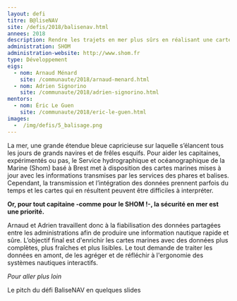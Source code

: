 ```yaml
---
layout: defi
titre: B@liseNAV
site: /defis/2018/balisenav.html
annees: 2018
description: Rendre les trajets en mer plus sûrs en réalisant une carte marine augmentée
administration: SHOM
administration-website: http://www.shom.fr
type: Développement
eigs:
  - nom: Arnaud Ménard
    site: /communaute/2018/arnaud-menard.html
  - nom: Adrien Signorino
    site: /communaute/2018/adrien-signorino.html
mentors:
  - nom: Éric Le Guen
    site: /communaute/2018/eric-le-guen.html
images:
  -  /img/defis/5_balisage.png 
---
```


La mer, une grande étendue bleue capricieuse sur laquelle s’élancent
tous les jours de grands navires et de frêles esquifs. Pour aider les
capitaines, expérimentés ou pas, le Service hydrographique et
océanographique de la Marine (Shom) basé à Brest met à disposition des
cartes marines mises à jour avec les informations transmises par les
services des phares et balises. Cependant, la transmission et
l’intégration des données prennent parfois du temps et les cartes qui
en résultent peuvent être difficiles à interpréter.

**Or, pour tout capitaine -comme pour le SHOM !-, la sécurité en mer
est une priorité.**

Arnaud et Adrien travaillent donc à la fiabilisation des données
partagées entre les administrations afin de produire une information
nautique rapide et sûre. L’objectif final est d'enrichir les cartes
marines avec des données plus complètes, plus fraîches et plus lisibles.
Le tout demande de traiter les données en amont, de les agréger et de
réfléchir à l'ergonomie des systèmes nautiques interactifs.

_Pour aller plus loin_

Le pitch du défi BaliseNAV en quelques slides

<script async class="speakerdeck-embed" data-id="27e2e3eeaa814ba5bf081d5b2782535a" data-ratio="1.33333333333333" src="//speakerdeck.com/assets/embed.js"></script>
